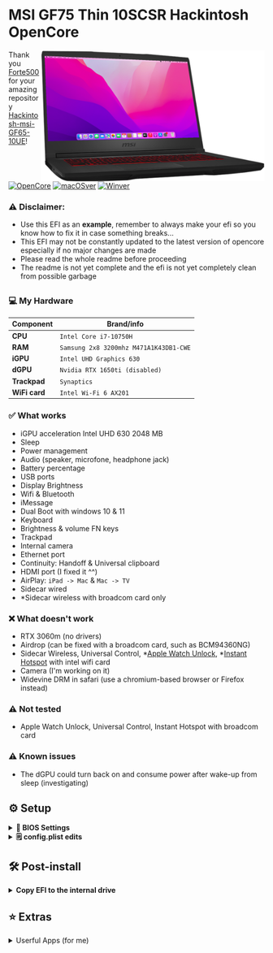 # MSI GF75 Thin 10SCSR Hackintosh OpenCore

<img align="right" src="./resources/1621.png" alt="GF65 on macOS" width="440">

Thank you [Forte500](https://github.com/Forte500) for your amazing repository [Hackintosh-msi-GF65-10UE](https://github.com/Forte500/Hackintosh-msi-GF65-10UE?tab=readme-ov-file)!

[![OpenCore](https://img.shields.io/badge/OpenCore-0.8.6-blue.svg)](https://github.com/acidanthera/OpenCorePkg)
[![macOSver](https://img.shields.io/badge/macOS-13.7.2-brightgreen.svg)](https://support.apple.com/en-us/121842)
[![Winver](https://img.shields.io/badge/Windows-21H2-brightgreen.svg)]()

### 
### ⚠️ Disclaimer:
- Use this EFI as an **example**, remember to always make your efi so you know how to fix it in case something breaks...
- This EFI may not be constantly updated to the latest version of opencore especially if no major changes are made
- Please read the whole readme before proceeding
- The readme is not yet complete and the efi is not yet completely clean from possible garbage
##


### 💻 My Hardware
| Component      | Brand/info                                                       |
|----------------|------------------------------------------------------------------|
| **CPU**        | `Intel Core i7-10750H`                                           |
| **RAM**        | `Samsung 2x8 3200mhz M471A1K43DB1-CWE`                           |
| **iGPU**       | `Intel UHD Graphics 630`                                         |
| **dGPU**       | `Nvidia RTX 1650ti (disabled)`                                   |
| **Trackpad**   | `Synaptics`                                                      |
| **WiFi card**  | `Intel Wi-Fi 6 AX201`                                            |

### ✅️ What works</strong></summary>

- iGPU acceleration Intel UHD 630 2048 MB
- Sleep
- Power management
- Audio (speaker, microfone, headphone jack)
- Battery percentage
- USB ports
- Display Brightness
- Wifi & Bluetooth
- iMessage
- Dual Boot with windows 10 & 11
- Keyboard
- Brightness & volume FN keys
- Trackpad
- Internal camera
- Ethernet port
- Continuity: Handoff & Universal clipboard
- HDMI port (I fixed it  ^^)
- AirPlay: `iPad -> Mac` & `Mac -> TV`
- Sidecar wired
- *Sidecar wireless with broadcom card only

### ❌️ What doesn't work

- RTX 3060m (no drivers)
- Airdrop (can be fixed with a broadcom card, such as BCM94360NG)
- Sidecar Wireless, Universal Control, *[Apple Watch Unlock](https://github.com/ts1/BLEUnlock), *[Instant Hotspot](https://openintelwireless.github.io/itlwm/FAQ.html#limitation-of-airportitlwm-kext) with intel wifi card
- Camera (I'm working on it)
- Widevine DRM in safari (use a chromium-based browser or Firefox instead)

### ⚠️ Not tested
- Apple Watch Unlock, Universal Control, Instant Hotspot with broadcom card

### ⚠︎ Known issues
- The dGPU could turn back on and consume power after wake-up from sleep (investigating)


## ⚙️ Setup
<details>
<summary><strong>🔧 BIOS Settings</strong></summary>
  <br>
  
**Firstly Unlock hidden BIOS Settings by pressing `right shift + right Ctrl + left alt + F2`**

**Advanced TAB**
- `Power & Performance > CPU-Power Management Control > Configure CPU Lock Options > CFG lock`: must be **Disabled**
- `Intel Virtualization Technology` & `VT-d` both enabled
- `System Agent (SA) Configuration > Graphics Configuration > DVMT Pre-Allocated`: must be **64M**
- `USB Configuration > XHCI Hand-off`: must be **Enabled**
- `Intel(R) Speed Shift Technology`: must be **Enabled**

**Boot TAB**
- `Fast Boot`: **Disabled**

**Security TAB**
- `Secure Boot > Secure Boot Support`: must be **Disabled**

</details>

<details>
<summary><strong>🗒 config.plist edits</strong></summary>
  <br>
  
- ### Default keyboard layout and language:
 *optional:* edit `prev-lang:kbd` in config.plist in order to match your keyboard layout and language (mainly relevant in recovery and installation)
  
  default is (<>) which will force the Language Picker to appear at first boot up.
  More info [here](https://dortania.github.io/OpenCore-Install-Guide/config-laptop.plist/coffee-lake.html#add-4) at the bottom of `7C436110...` etc.
  
  
- ### Generating SMBIOS:

We need a tool, called [GenSMBIOS](https://github.com/corpnewt/GenSMBIOS) from corpnewt, to generate a fake serial number, UUID and MLB for our Hackintosh.

**this step is mandatory to get working iServices, be careful not to make any mistakes**

1. Download GenSMBIOS from the link above as .ZIP, then extract it.
2. Start GenSMBIOS and select option `1` to download and install MacSerial
3. Select option `2` and open the `config.plist` located under `EFI > OC`
4. Select option `3` and enter `MacBookPro16,1`, serials will be generated
5. **IMPORTANT:** reminder that you need an **invalid serial!** to check copy and paste the second part saying `Serial: XXXXX..` in [Apple's Check Coverage Page](https://checkcoverage.apple.com/), if you get a red message saying "We're sorry, we're unable to check coverage for this serial number."
 then, you're good to go! Otherwise, go back and restart from step `2` (more info [here](https://dortania.github.io/OpenCore-Post-Install/universal/iservices.html#serial-number-validity))


- ### Fix iServices

Follow the [iServices OpenCore Guide](https://dortania.github.io/OpenCore-Post-Install/universal/iservices.html#fixing-rom)

</details>


## 🛠 Post-install
<details>
<summary><strong>Copy EFI to the internal drive</strong></summary>
  <br>

1. Open terminal. Type `sudo diskutil mountdisk disk0s1` (disk0s1 corresponds to the EFI partition of the internal disk)
2. Open Finder and copy the entire EFI folder from your USB to the root disk's EFI partition.
3. Unplug the USB device and reboot your laptop, while rebooting hold down `F11` to access the boot menu.
4. Boot from `Micron_2210_MTFDHBA512QFD` (or your ssd's name).
5. To check that everything has gone well repeat `step 3` and look for a new entry called `OpenCore`
4. Now you can boot macOS without your USB device.  :D

</details>

## ⭐️ Extras
<details>
<summary>Userful Apps (for me)</strong></summary>
  <br>
  
- [Tiles](https://freemacsoft.net/tiles/) *Aero snap experience for MacOS*
- [Stats](https://github.com/exelban/stats) *a good free alternative to iStat Menus*
- [Mos](https://mos.caldis.me) *"A lightweight tool used to smooth scrolling and set scroll direction independently for your mouse on MacOS"*
  
  </details>